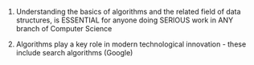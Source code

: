 1. Understanding the basics of algorithms and the related field of data structures, is ESSENTIAL for anyone doing SERIOUS work in ANY branch of Computer Science 

2. Algorithms play a key role in modern technological innovation - these include search algorithms (Google)